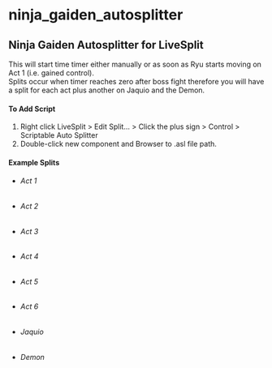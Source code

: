 # ninja_gaiden_autosplitter <br />
## Ninja Gaiden Autosplitter for LiveSplit <br />
This will start time timer either manually or as soon as Ryu starts moving on Act 1 (i.e. gained control). <br />
Splits occur when timer reaches zero after boss fight therefore you will have a split for each act plus another on Jaquio and the Demon. <br />
#### To Add Script <br />
1. Right click LiveSplit > Edit Split... > Click the plus sign > Control > Scriptable Auto Splitter <br />
1. Double-click new component and Browser to .asl file path. <br />
#### Example Splits <br />
* ###### Act 1
* ###### Act 2
* ###### Act 3
* ###### Act 4
* ###### Act 5
* ###### Act 6
* ###### Jaquio
* ###### Demon